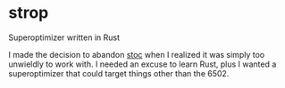 # strop
Superoptimizer written in Rust

I made the decision to abandon [stoc](https://github.com/omarandlorraine/stoc) when I realized it was simply too unwieldly to work with. I needed an excuse to learn Rust, plus I wanted a superoptimizer that could target things other than the 6502.

